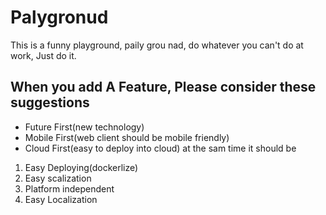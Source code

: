 # Palygronud
This is a funny playground, paily grou nad, do whatever you can't do at work, Just do it.
## When you add A Feature, Please consider these suggestions
* Future First(new technology)
* Mobile First(web client should be mobile friendly)
* Cloud First(easy to deploy into cloud)
at the sam time it should be
1. Easy Deploying(dockerlize)
2. Easy scalization
3. Platform independent
4. Easy Localization




